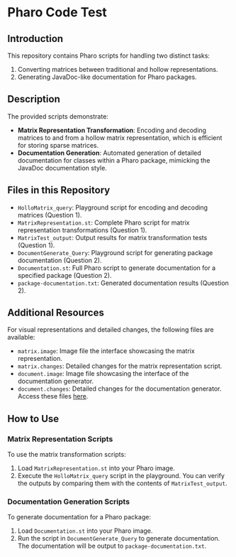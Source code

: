 
# Pharo Code Test

## Introduction
This repository contains Pharo scripts for handling two distinct tasks:
1. Converting matrices between traditional and hollow representations.
2. Generating JavaDoc-like documentation for Pharo packages.

## Description
The provided scripts demonstrate:
- **Matrix Representation Transformation**: Encoding and decoding matrices to and from a hollow matrix representation, which is efficient for storing sparse matrices.
- **Documentation Generation**: Automated generation of detailed documentation for classes within a Pharo package, mimicking the JavaDoc documentation style.

## Files in this Repository
- `HolloMatrix_query`: Playground script for encoding and decoding matrices (Question 1).
- `MatrixRepresentation.st`: Complete Pharo script for matrix representation transformations (Question 1).
- `MatrixTest_output`: Output results for matrix transformation tests (Question 1).
- `DocumentGenerate_Query`: Playground script for generating package documentation (Question 2).
- `Documentation.st`: Full Pharo script to generate documentation for a specified package (Question 2).
- `package-documentation.txt`: Generated documentation results (Question 2).

## Additional Resources
For visual representations and detailed changes, the following files are available:
- `matrix.image`: Image file  the interface showcasing the matrix representation.
- `matrix.changes`: Detailed changes for the matrix representation script.
- `document.image`: Image file showcasing the interface of the documentation generator.
- `document.changes`: Detailed changes for the documentation generator.
Access these files [here](https://drive.google.com/drive/folders/1XnviaUGmzZ3gBhoTnXEEK_jiiwVvR_Fn?usp=drive_link).

## How to Use
### Matrix Representation Scripts
To use the matrix transformation scripts:
1. Load `MatrixRepresentation.st` into your Pharo image.
2. Execute the `HolloMatrix_query` script in the playground. You can verify the outputs by comparing them with the contents of `MatrixTest_output`.

### Documentation Generation Scripts
To generate documentation for a Pharo package:
1. Load `Documentation.st` into your Pharo image.
2. Run the script in `DocumentGenerate_Query` to generate documentation. The documentation will be output to `package-documentation.txt`.


